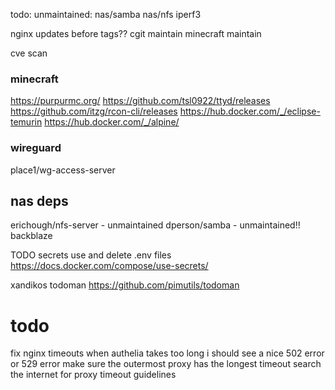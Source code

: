 todo:
unmaintained:
nas/samba
nas/nfs
iperf3

nginx updates before tags??
cgit maintain
minecraft maintain

cve scan

### minecraft
https://purpurmc.org/
https://github.com/tsl0922/ttyd/releases
https://github.com/itzg/rcon-cli/releases
https://hub.docker.com/_/eclipse-temurin
https://hub.docker.com/_/alpine/

### wireguard
place1/wg-access-server

## nas deps
erichough/nfs-server - unmaintained
dperson/samba - unmaintained!!
backblaze



TODO
secrets use and delete .env files
https://docs.docker.com/compose/use-secrets/


xandikos
todoman
https://github.com/pimutils/todoman


# todo
fix nginx timeouts
when authelia takes too long i should see a nice 502 error or 529 error
make sure the outermost proxy has the longest timeout
search the internet for proxy timeout guidelines 
